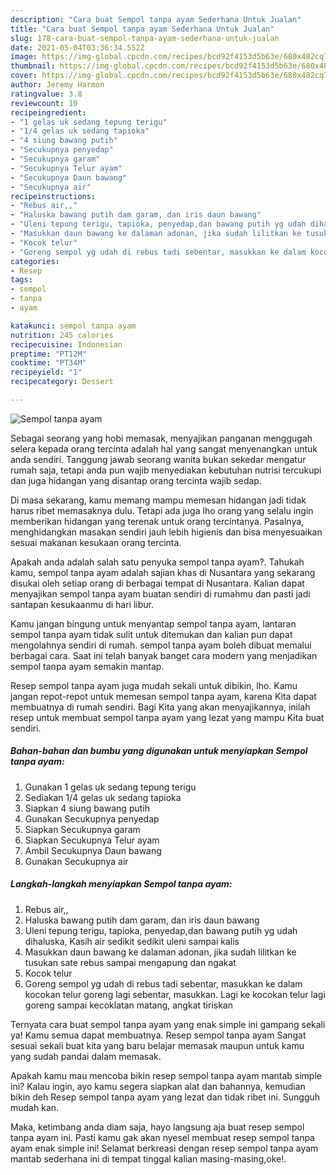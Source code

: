```yaml
---
description: "Cara buat Sempol tanpa ayam Sederhana Untuk Jualan"
title: "Cara buat Sempol tanpa ayam Sederhana Untuk Jualan"
slug: 178-cara-buat-sempol-tanpa-ayam-sederhana-untuk-jualan
date: 2021-05-04T03:36:34.552Z
image: https://img-global.cpcdn.com/recipes/bcd92f4153d5b63e/680x482cq70/sempol-tanpa-ayam-foto-resep-utama.jpg
thumbnail: https://img-global.cpcdn.com/recipes/bcd92f4153d5b63e/680x482cq70/sempol-tanpa-ayam-foto-resep-utama.jpg
cover: https://img-global.cpcdn.com/recipes/bcd92f4153d5b63e/680x482cq70/sempol-tanpa-ayam-foto-resep-utama.jpg
author: Jeremy Harmon
ratingvalue: 3.8
reviewcount: 10
recipeingredient:
- "1 gelas uk sedang tepung terigu"
- "1/4 gelas uk sedang tapioka"
- "4 siung bawang putih"
- "Secukupnya penyedap"
- "Secukupnya garam"
- "Secukupnya Telur ayam"
- "Secukupnya Daun bawang"
- "Secukupnya air"
recipeinstructions:
- "Rebus air,,"
- "Haluska bawang putih dam garam, dan iris daun bawang"
- "Uleni tepung terigu, tapioka, penyedap,dan bawang putih yg udah dihaluska, Kasih air sedikit sedikit uleni sampai kalis"
- "Masukkan daun bawang ke dalaman adonan, jika sudah lilitkan ke tusukan sate rebus sampai mengapung dan ngakat"
- "Kocok telur"
- "Goreng sempol yg udah di rebus tadi sebentar, masukkan ke dalam kocokan telur goreng lagi sebentar, masukkan. Lagi ke kocokan telur lagi goreng sampai kecoklatan matang, angkat tiriskan"
categories:
- Resep
tags:
- sempol
- tanpa
- ayam

katakunci: sempol tanpa ayam 
nutrition: 245 calories
recipecuisine: Indonesian
preptime: "PT12M"
cooktime: "PT34M"
recipeyield: "1"
recipecategory: Dessert

---
```



![Sempol tanpa ayam](https://img-global.cpcdn.com/recipes/bcd92f4153d5b63e/680x482cq70/sempol-tanpa-ayam-foto-resep-utama.jpg)

Sebagai seorang yang hobi memasak, menyajikan panganan menggugah selera kepada orang tercinta adalah hal yang sangat menyenangkan untuk anda sendiri. Tanggung jawab seorang  wanita bukan sekedar mengatur rumah saja, tetapi anda pun wajib menyediakan kebutuhan nutrisi tercukupi dan juga hidangan yang disantap orang tercinta wajib sedap.

Di masa  sekarang, kamu memang mampu memesan hidangan jadi tidak harus ribet memasaknya dulu. Tetapi ada juga lho orang yang selalu ingin memberikan hidangan yang terenak untuk orang tercintanya. Pasalnya, menghidangkan masakan sendiri jauh lebih higienis dan bisa menyesuaikan sesuai makanan kesukaan orang tercinta. 



Apakah anda adalah salah satu penyuka sempol tanpa ayam?. Tahukah kamu, sempol tanpa ayam adalah sajian khas di Nusantara yang sekarang disukai oleh setiap orang di berbagai tempat di Nusantara. Kalian dapat menyajikan sempol tanpa ayam buatan sendiri di rumahmu dan pasti jadi santapan kesukaanmu di hari libur.

Kamu jangan bingung untuk menyantap sempol tanpa ayam, lantaran sempol tanpa ayam tidak sulit untuk ditemukan dan kalian pun dapat mengolahnya sendiri di rumah. sempol tanpa ayam boleh dibuat memalui berbagai cara. Saat ini telah banyak banget cara modern yang menjadikan sempol tanpa ayam semakin mantap.

Resep sempol tanpa ayam juga mudah sekali untuk dibikin, lho. Kamu jangan repot-repot untuk memesan sempol tanpa ayam, karena Kita dapat membuatnya di rumah sendiri. Bagi Kita yang akan menyajikannya, inilah resep untuk membuat sempol tanpa ayam yang lezat yang mampu Kita buat sendiri.

<!--inarticleads1-->

##### Bahan-bahan dan bumbu yang digunakan untuk menyiapkan Sempol tanpa ayam:

1. Gunakan 1 gelas uk sedang tepung terigu
1. Sediakan 1/4 gelas uk sedang tapioka
1. Siapkan 4 siung bawang putih
1. Gunakan Secukupnya penyedap
1. Siapkan Secukupnya garam
1. Siapkan Secukupnya Telur ayam
1. Ambil Secukupnya Daun bawang
1. Gunakan Secukupnya air




<!--inarticleads2-->

##### Langkah-langkah menyiapkan Sempol tanpa ayam:

1. Rebus air,,
1. Haluska bawang putih dam garam, dan iris daun bawang
1. Uleni tepung terigu, tapioka, penyedap,dan bawang putih yg udah dihaluska, Kasih air sedikit sedikit uleni sampai kalis
1. Masukkan daun bawang ke dalaman adonan, jika sudah lilitkan ke tusukan sate rebus sampai mengapung dan ngakat
1. Kocok telur
1. Goreng sempol yg udah di rebus tadi sebentar, masukkan ke dalam kocokan telur goreng lagi sebentar, masukkan. Lagi ke kocokan telur lagi goreng sampai kecoklatan matang, angkat tiriskan




Ternyata cara buat sempol tanpa ayam yang enak simple ini gampang sekali ya! Kamu semua dapat membuatnya. Resep sempol tanpa ayam Sangat sesuai sekali buat kita yang baru belajar memasak maupun untuk kamu yang sudah pandai dalam memasak.

Apakah kamu mau mencoba bikin resep sempol tanpa ayam mantab simple ini? Kalau ingin, ayo kamu segera siapkan alat dan bahannya, kemudian bikin deh Resep sempol tanpa ayam yang lezat dan tidak ribet ini. Sungguh mudah kan. 

Maka, ketimbang anda diam saja, hayo langsung aja buat resep sempol tanpa ayam ini. Pasti kamu gak akan nyesel membuat resep sempol tanpa ayam enak simple ini! Selamat berkreasi dengan resep sempol tanpa ayam mantab sederhana ini di tempat tinggal kalian masing-masing,oke!.

